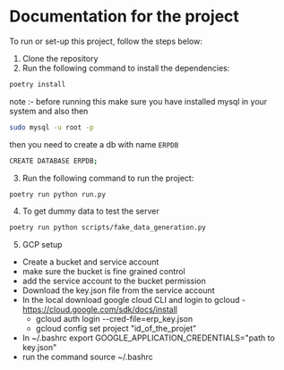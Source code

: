 # Documentation for the project

To run or set-up this project, follow the steps below:

1. Clone the repository
2. Run the following command to install the dependencies:
```bash
poetry install
```

note :- before running this 
make sure you have installed mysql in your system and also
then
```bash
sudo mysql -u root -p
```

then you need to create a db with name ` ERPDB `
```bash
CREATE DATABASE ERPDB;
```

3. Run the following command to run the project:
```bash
poetry run python run.py
```

4. To get dummy data to test the server
```bash
poetry run python scripts/fake_data_generation.py
```

5. GCP setup
- Create a bucket and service account
- make sure the bucket is fine grained control
- add the service account to the bucket permission
- Download the key.json file from the service account
- In the local download google cloud CLI and login to gcloud
    -https://cloud.google.com/sdk/docs/install
    - gcloud auth login --cred-file=erp_key.json
    - gcloud config set project "id_of_the_projet"
- In ~/.bashrc export GOOGLE_APPLICATION_CREDENTIALS="path to key.json"
- run the command source ~/.bashrc

